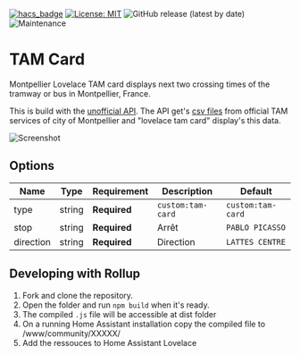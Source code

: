 [![hacs_badge](https://img.shields.io/badge/HACS-Default-41BDF5.svg?style=for-the-badge)](https://github.com/hacs/integration) [![License: MIT](https://img.shields.io/github/license/MathisAlepis/lovelace-tam-card?style=for-the-badge)](https://opensource.org/licenses/MIT) ![GitHub release (latest by date)](https://img.shields.io/github/v/release/MathisAlepis/lovelace-tam-card?style=for-the-badge) ![Maintenance](https://img.shields.io/maintenance/yes/2022?style=for-the-badge)

# TAM Card

Montpellier Lovelace TAM card displays next two crossing times of the tramway or bus in Montpellier, France.

This is build with the [unofficial API](https://github.com/MathisAlepis/montpellier-tam-api-time). The API get's [csv files](https://data.montpellier3m.fr/dataset/offre-de-transport-tam-en-temps-reel) from official TAM services of city of Montpellier and "lovelace tam card" display's this data.


![Screenshot](https://raw.githubusercontent.com/MathisAlepis/lovelace-tam-card/main/screenshot.png 'Example Card')

## Options

| Name      | Type    | Requirement  | Description        | Default           |
| --------- | ------- | ------------ | ------------------ | ----------------- |
| type      | string  | **Required** | `custom:tam-card`  | `custom:tam-card` |
| stop      | string  | **Required** | Arrêt              | `PABLO PICASSO`   |
| direction | string  | **Required** | Direction          | `LATTES CENTRE`   |

## Developing with Rollup

1. Fork and clone the repository.
2. Open the folder and run `npm build` when it's ready.
3. The compiled `.js` file will be accessible at dist folder
4. On a running Home Assistant installation copy the compiled file to /www/community/XXXXX/
5. Add the ressouces to Home Assistant Lovelace
